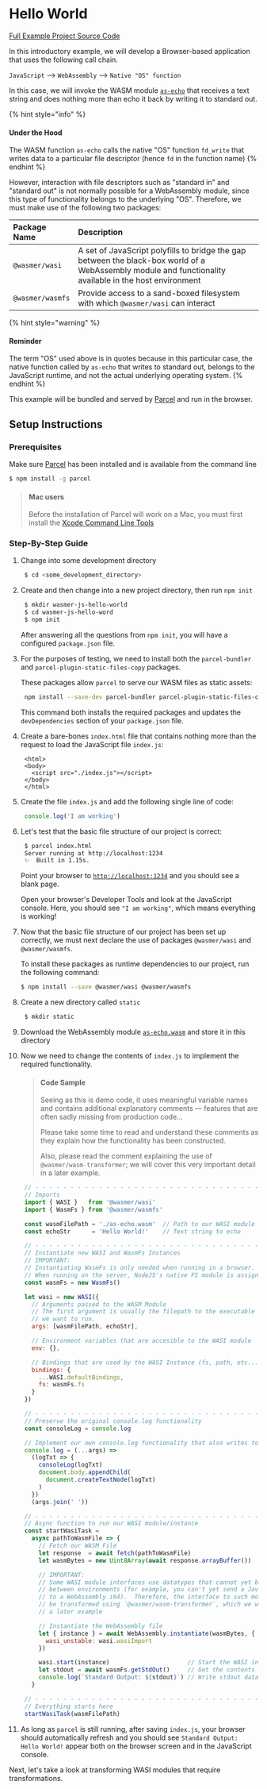# Hello World

[Full Example Project Source Code](https://github.com/wasmerio/docs.wasmer.io/tree/master/docs/wasmer-js/client/examples/hello-world)

In this introductory example, we will develop a Browser-based application that uses the following call chain.

`JavaScript` --&gt; `WebAssembly` --&gt; `Native "OS" function`

In this case, we will invoke the WASM module [`as-echo`](https://github.com/torch2424/as-echo) that receives a text string and does nothing more than echo it back by writing it to standard out.

{% hint style="info" %}
#### Under the Hood

The WASM function `as-echo` calls the native "OS" function `fd_write` that writes data to a particular file descriptor \(hence `fd` in the function name\)
{% endhint %}

However, interaction with file descriptors such as "standard in" and "standard out" is not normally possible for a WebAssembly module, since this type of functionality belongs to the underlying "OS". Therefore, we must make use of the following two packages:

| Package Name | Description |
| :--- | :--- |
| `@wasmer/wasi` | A set of JavaScript polyfills to bridge the gap between the black-box world of a WebAssembly module and functionality available in the host environment |
| `@wasmer/wasmfs` | Provide access to a sand-boxed filesystem with which `@wasmer/wasi` can interact |

{% hint style="warning" %}
#### Reminder

The term "OS" used above is in quotes because in this particular case, the native function called by `as-echo` that writes to standard out, belongs to the JavaScript runtime, and not the actual underlying operating system.
{% endhint %}

This example will be bundled and served by [Parcel](https://parceljs.org/) and run in the browser.

## Setup Instructions

### Prerequisites

Make sure [Parcel](https://parceljs.org/) has been installed and is available from the command line

```bash
$ npm install -g parcel
```

> #### Mac users
>
> Before the installation of Parcel will work on a Mac, you must first install the [Xcode Command Line Tools](https://developer.apple.com/download/more/?=for%20Xcode)

### Step-By-Step Guide

1. Change into some development directory

   ```bash
    $ cd <some_development_directory>
   ```

2. Create and then change into a new project directory, then run `npm init`

   ```bash
    $ mkdir wasmer-js-hello-world
    $ cd wasmer-js-hello-word
    $ npm init
   ```

   After answering all the questions from `npm init`, you will have a configured `package.json` file.

3. For the purposes of testing, we need to install both the `parcel-bundler` and `parcel-plugin-static-files-copy` packages.

   These packages allow `parcel` to serve our WASM files as static assets:

   ```bash
    npm install --save-dev parcel-bundler parcel-plugin-static-files-copy
   ```

   This command both installs the required packages and updates the `devDependencies` section of your `package.json` file.

4. Create a bare-bones `index.html` file that contains nothing more than the request to load the JavaScript file `index.js`:

   ```markup
    <html>
    <body>
      <script src="./index.js"></script>
    </body>
    </html>
   ```

5. Create the file `index.js` and add the following single line of code:

   ```javascript
    console.log('I am working')
   ```

6. Let's test that the basic file structure of our project is correct:

   ```bash
    $ parcel index.html
    Server running at http://localhost:1234 
    ✨  Built in 1.15s.
   ```

   Point your browser to [`http://localhost:1234`](http://localhost:1234) and you should see a blank page.

   Open your browser's Developer Tools and look at the JavaScript console. Here, you should see `"I am working"`, which means everything is working!

7. Now that the basic file structure of our project has been set up correctly, we must next declare the use of packages `@wasmer/wasi` and `@wasmer/wasmfs`.

   To install these packages as runtime dependencies to our project, run the following command:

   ```bash
   $ npm install --save @wasmer/wasi @wasmer/wasmfs
   ```

8. Create a new directory called `static`

   ```bash
    $ mkdir static
   ```

9. Download the WebAssembly module [`as-echo.wasm`](https://github.com/wasmerio/docs.wasmer.io/raw/master/docs/wasmer-js/wasm_lib/as-echo.wasm) and store it in this directory
10. Now we need to change the contents of `index.js` to implement the required functionality.

    > #### Code Sample
    >
    > Seeing as this is demo code, it uses meaningful variable names and contains additional explanatory comments — features that are often sadly missing from production code...
    >
    > Please take some time to read and understand these comments as they explain how the functionality has been constructed.
    >
    > Also, please read the comment explaining the use of `@wasmer/wasm-transformer`; we will cover this very important detail in a later example.

    ```javascript
     // - - - - - - - - - - - - - - - - - - - - - - - - - - - - - - - - - - - - - - -
     // Imports
     import { WASI }   from '@wasmer/wasi'
     import { WasmFs } from '@wasmer/wasmfs'

     const wasmFilePath = './as-echo.wasm'  // Path to our WASI module
     const echoStr      = 'Hello World!'    // Text string to echo

     // - - - - - - - - - - - - - - - - - - - - - - - - - - - - - - - - - - - - - - -
     // Instantiate new WASI and WasmFs Instances
     // IMPORTANT:
     // Instantiating WasmFs is only needed when running in a browser.
     // When running on the server, NodeJS's native FS module is assigned by default
     const wasmFs = new WasmFs()

     let wasi = new WASI({
       // Arguments passed to the WASM Module
       // The first argument is usually the filepath to the executable WASI module
       // we want to run.
       args: [wasmFilePath, echoStr],

       // Environment variables that are accesible to the WASI module
       env: {},

       // Bindings that are used by the WASI Instance (fs, path, etc...)
       bindings: {
         ...WASI.defaultBindings,
         fs: wasmFs.fs
       }
     })

     // - - - - - - - - - - - - - - - - - - - - - - - - - - - - - - - - - - - - - - -
     // Preserve the original console.log functionality
     const consoleLog = console.log

     // Implement our own console.log functionality that also writes to the DOM
     console.log = (...args) =>
       (logTxt => {
         consoleLog(logTxt)
         document.body.appendChild(
           document.createTextNode(logTxt)
         )
       })
       (args.join(' '))

     // - - - - - - - - - - - - - - - - - - - - - - - - - - - - - - - - - - - - - - -
     // Async function to run our WASI module/instance
     const startWasiTask =
       async pathToWasmFile => {
         // Fetch our WASM File
         let response  = await fetch(pathToWasmFile)
         let wasmBytes = new Uint8Array(await response.arrayBuffer())

         // IMPORTANT:
         // Some WASI module interfaces use datatypes that cannot yet be transferred
         // between environments (for example, you can't yet send a JavaScript BigInt
         // to a WebAssembly i64).  Therefore, the interface to such modules has to
         // be transformed using `@wasmer/wasm-transformer`, which we will cover in
         // a later example

         // Instantiate the WebAssembly file
         let { instance } = await WebAssembly.instantiate(wasmBytes, {
           wasi_unstable: wasi.wasiImport
         })

         wasi.start(instance)                      // Start the WASI instance
         let stdout = await wasmFs.getStdOut()     // Get the contents of stdout
         console.log(`Standard Output: ${stdout}`) // Write stdout data to the DOM
       }

     // - - - - - - - - - - - - - - - - - - - - - - - - - - - - - - - - - - - - - - -
     // Everything starts here
     startWasiTask(wasmFilePath)
    ```

11. As long as `parcel` is still running, after saving `index.js`, your browser should automatically refresh and you should see `Standard Output: Hello World!` appear both on the browser screen and in the JavaScript console.

Next, let's take a look at transforming WASI modules that require transformations.

